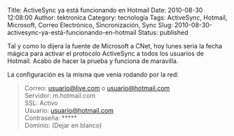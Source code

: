 Title: ActiveSync ya está funcionando en Hotmail
Date: 2010-08-30 12:08:00
Author: tektronica
Category: tecnología
Tags: ActiveSync, Hotmail, Microsoft, Correo Electrónico, Sincronización, Sync
Slug: 2010-08-30-activesync-ya-está-funcionando-en-hotmail
Status: published

Tal y como lo dijera la fuente de Microsoft a CNet, hoy lunes sería la fecha mágica para activar el protocolo ActiveSync a todos los usuarios de Hotmail. Acabo de hacer la prueba y funciona de maravilla.

La configuración es la misma que venía rodando por la red:

> Correo: usuario@live.com o usuario@hotmail.com  
> Servidor: m.hotmail.com  
> SSL: Activo  
> Usuario: usuario@hotmail.com  
> Contraseña: \*\*\*\*\*  
> Dominio: (Dejar en blanco)

